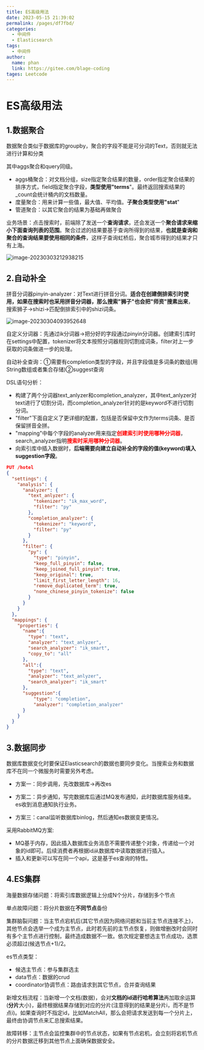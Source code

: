 ```yaml
---
title: ES高级用法
date: 2023-05-15 21:39:02
permalink: /pages/df7fbd/
categories: 
  - 中间件
  - Elasticsearch
tags: 
  - 中间件
author: 
  name: phan
  link: https://gitee.com/blage-coding
tages: Leetcode
---
```

# ES高级用法

## 1.数据聚合

数据聚合类似于数据库的groupby，聚合的字段不能是可分词的Text，否则就无法进行计算和分类

其中aggs聚合和query同级。

- aggs桶聚合：对文档分组，size指定聚合结果的数量，order指定聚合结果的排序方式，field指定聚合字段，**类型使用"terms**"。最终返回搜索结果的_count会统计桶内的文档数量。
- 度量聚合：用来计算一些值，最大值、平均值。**子聚合类型使用"stat**"
- 管道聚合：以其它聚合的结果为基础再做聚合

业务场景：点击搜索时，前端除了发送一个**查询请求**，还会发送一个**聚合请求来缩小下面查询列表的范围**。聚合过滤的结果要基于查询所得到的结果，**也就是查询和聚合的查询结果要使用相同的条件**，这样子查询虹桥后，聚合城市得到的结果才只有上海。

![image-20230303212938215](https://cdn.staticaly.com/gh/blage-coding/picx-images-hosting@master/20230515/image-20230303212938215.m286i4q9egw.webp)

## 2.自动补全

拼音分词器pinyin-analyzer：对Text进行拼音分词。**适合在创建倒排索引时使用，如果在搜索时也采用拼音分词器，那么搜索"狮子"也会把"师资"搜素出来**，搜索狮子->shizi->匹配倒排索引中的shizi词条。

![image-20230304093952648](https://cdn.staticaly.com/gh/blage-coding/picx-images-hosting@master/20230515/image-20230304093952648.32thdi36cwo0.webp)

自定义分词器：先通过ik分词器->把分好的字段通过pinyin分词器。创建索引库时在settings中配置，tokenizer将文本按照分词器规则切割成词条，filter对上一步获取的词条做进一步的处理。

自动补全查询：①需要有completion类型的字段，并且字段值是多词条的数组(用String数组或者集合存储)②suggest查询

DSL语句分析：

- 构建了两个分词器text_anlyzer和completion_analyzer，其中text_anlyzer对text进行了切割分词，而completion_analyzer针对的是keyword不进行切割分词。
- "filter"下面自定义了更详细的配置，包括是否保留中文作为terms词条、是否保留拼音全拼。
- "mapping"中每个字段的analyzer用来指定<font color="red">**创建索引时使用哪种分词器**</font>，search_analyzer指明<font color="red">**搜索时采用哪种分词器**</font>。
- 向索引库中插入数据时，**后端需要向建立自动补全的字段的值(keyword)填入suggestion字段**。

```json
PUT /hotel
{
  "settings": {
    "analysis": {
      "analyzer": {
        "text_anlyzer": {
          "tokenizer": "ik_max_word",
          "filter": "py"
        },
        "completion_analyzer": {
          "tokenizer": "keyword",
          "filter": "py"
        }
      },
      "filter": {
        "py": {
          "type": "pinyin",
          "keep_full_pinyin": false,
          "keep_joined_full_pinyin": true,
          "keep_original": true,
          "limit_first_letter_length": 16,
          "remove_duplicated_term": true,
          "none_chinese_pinyin_tokenize": false
        }
      }
    }
  },
  "mappings": {
    "properties": {
      "name":{
        "type": "text",
        "analyzer": "text_anlyzer",
        "search_analyzer": "ik_smart",
        "copy_to": "all"
      },
      "all":{
        "type": "text",
        "analyzer": "text_anlyzer",
        "search_analyzer": "ik_smart"
      },
      "suggestion":{
          "type": "completion",
          "analyzer": "completion_analyzer"
      }
    }
  }
}
```

## 3.数据同步

数据库数据变化时要保证Elasticsearch的数据也要同步变化。当搜索业务和数据库不在同一个微服务时需要另外考虑。

- 方案一：同步调用，先改数据库->再改es

- 方案二：异步通知，写完数据库后通过MQ发布通知，此时数据库服务结束。es收到消息通知执行业务。
- 方案三：canal监听数据库binlog，然后通知es数据变更情况。

采用RabbitMQ方案:

- MQ基于内存，因此插入数据库业务消息不需要传递整个对象，传递给一个对象的id即可。后续消费者再根据id从数据库中读取数据进行插入。
- 插入和更新可以写在同一个api，这是基于es查询的特性。

## 4.ES集群

海量数据存储问题：将索引库数据逻辑上分成N个分片，存储到多个节点

单点故障问题：将分片数据在**不同节点**备份

集群脑裂问题：当主节点宕机后(其它节点因为网络问题和当前主节点连接不上)，其他节点会选举一个成为主节点，此时若先前的主节点恢复，则做增删改时会同时有多个主节点进行控制，最终造成数据不一致。依次规定要想选主节点成功，选票必须超过(候选节点+1)/2。

es节点类型：

- 候选主节点：参与集群选主
- data节点：数据的crud
- coordinator协调节点：路由请求到其它节点，合并查询结果

新增文档流程：当新增一个文档(数据)，会对**文档的id进行哈希算法**再加取余运算(**分片**大小)，最终根据结果存储到对应的分片(注意得到的结果是分片i，而不是节点i)。如果查询时不指定id，比如MatchAll，那么会把请求发送到每一个分片上，最终由协调节点来汇总搜索结果。

故障转移：主节点会监控集群中的节点状态，如果有节点宕机，会立刻将宕机节点的分片数据迁移到其他节点上面确保数据安全。

